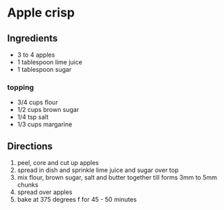 # Apple crisp

## Ingredients
 * 3 to 4 apples
 * 1 tablespoon lime juice
 * 1 tablespoon sugar

### topping
 * 3/4 cups flour
 * 1/2 cups brown sugar
 * 1/4 tsp salt
 * 1/3 cups margarine

## Directions
1. peel, core and cut up apples
2. spread in dish and sprinkle lime juice and sugar over top
3. mix flour, brown sugar, salt and butter together till forms 3mm to 5mm chunks
4. spread over apples
5. bake at 375 degrees f for 45 - 50 minutes
